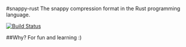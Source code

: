 #snappy-rust
The snappy compression format in the Rust programming language.

[![Build Status](https://travis-ci.org/Latrasis/snappy-rust.svg?branch=master)](https://travis-ci.org/Latrasis/snappy-rust)

##Why?
For fun and learning :)

